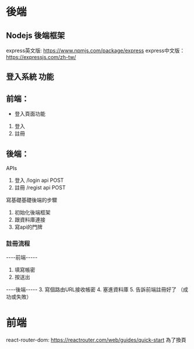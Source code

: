 # 後端
## Nodejs 後端框架
express英文版: https://www.npmjs.com/package/express
express中文版：https://expressjs.com/zh-tw/

## 登入系統 功能
## 前端：
- 登入頁面功能
1. 登入
2. 註冊

## 後端：
APIs
1. 登入 /login api  POST
2. 註冊 /regist api  POST

寫基礎基礎後端的步驟
1. 初始化後端框架
2. 跟資料庫連接
3. 寫api的門牌

### 註冊流程
----前端-----
1. 填寫帳密
2. 按送出

----後端-----
3. 寫個路由URL接收帳密
4. 塞進資料庫
5. 告訴前端註冊好了 （成功或失敗）


# 前端
react-router-dom: https://reactrouter.com/web/guides/quick-start 為了換頁